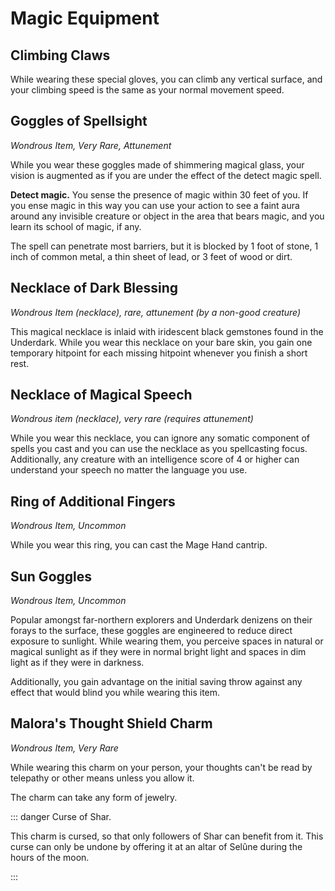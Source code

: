# Magic Equipment

## Climbing Claws

While wearing these special gloves, you can climb any vertical surface, and your climbing speed is the same as your normal movement speed.

## Goggles of Spellsight

_Wondrous Item, Very Rare, Attunement_

While you wear these goggles made of shimmering magical glass, your vision is augmented as if you are under the effect of the detect magic spell.

**Detect magic.** You sense the presence of magic within 30 feet of you. If you ense magic in this way you can use your action to see a faint aura around any invisible creature or object in the area that bears magic, and you learn its school of magic, if any.

The spell can penetrate most barriers, but it is blocked by 1 foot of stone, 1 inch of common metal, a thin sheet of lead, or 3 feet of wood or dirt.

## Necklace of Dark Blessing
_Wondrous Item (necklace), rare, attunement (by a non-good creature)_

This magical necklace is inlaid with iridescent black gemstones found in the Underdark. While you wear this necklace on your bare skin, you gain one temporary hitpoint for each missing hitpoint whenever you finish a short rest.

## Necklace of Magical Speech
_Wondrous item (necklace), very rare (requires attunement)_

While you wear this necklace, you can ignore any somatic component of spells you cast and you can use the necklace as you spellcasting focus.
Additionally, any creature with an intelligence score of 4 or higher can understand your speech no matter the language you use.

## Ring of Additional Fingers
_Wondrous Item, Uncommon_

While you wear this ring, you can cast the Mage Hand cantrip.

## Sun Goggles
_Wondrous Item, Uncommon_

Popular amongst far-northern explorers and Underdark denizens on their forays to the surface, these goggles are engineered to reduce direct exposure to sunlight. While wearing them, you perceive spaces in natural or magical sunlight as if they were in normal bright light and spaces in dim light as if they were in darkness.

Additionally, you gain advantage on the initial saving throw against any effect that would blind you while wearing this item.

## Malora's Thought Shield Charm
_Wondrous Item, Very Rare_

While wearing this charm on your person, your thoughts can't be read by telepathy or other means unless you allow it.

The charm can take any form of jewelry.

::: danger Curse of Shar.

This charm is cursed, so that only followers of Shar can benefit from it. This curse can only be undone by offering it at an altar of Selûne during the hours of the moon.

:::

